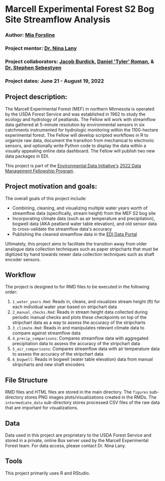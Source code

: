 # Marcell Experimental Forest S2 Bog Site Streamflow Analysis 
### Author: [Mia Forsline](https://miaforsline.github.io/)
### Project mentor: [Dr. Nina Lany](https://www.nrs.fs.fed.us/people/nina.lany)
### Project collaborators: [Jacob Burdick](https://www.nrs.fs.fed.us/people/jburdick), [Daniel 'Tyler' Roman](https://www.fs.usda.gov/research/about/people/danielroman#research-tab), & [Dr. Stephen Sebestyen](https://www.nrs.fs.fed.us/people/ssebestyen)
### Project dates: June 21 - August 19, 2022 

## Project description: 
The Marcell Experimental Forest (MEF) in northern Minnesota is operated by the USDA Forest Service and was established in 1962 to study the ecology and hydrology of peatlands. The Fellow will work with streamflow data gathered at 5-minute resolution by environmental sensors in six catchments instrumented for hydrologic monitoring within the 1100-hectare experimental forest. The Fellow will develop scripted workflows in R to organize raw data, document the transition from mechanical to electronic sensors, and optionally write Python code to display the data within a visually appealing online data dashboard. The Fellow will publish two new data packages in EDI. 

This project is part of the [Environmental Data Initiative's](https://environmentaldatainitiative.org/) [2022 Data Management Fellowship Program](https://environmentaldatainitiative.org/2022-dm-fellowship-program/). 

## Project motivation and goals: 
The overall goals of this project include: 
- Combining, cleaning, and visualizing multiple water years worth of streamflow data (specifically, stream height) from the MEF S2 bog site 
- Incorporating climate data (such as air temperature and precipitation), bogwell data (AKA peatland water table elevation), and old sensor data to cross-validate the streamflow data's accuracy 
- Publishing the cleaned streamflow data in the [EDI Data Portal](https://portal.edirepository.org/nis/home.jsp)

Ultimately, this project aims to facilitate the transition away from older analogue data collection techniques such as paper stripcharts that must be digitized by hand towards newer data collection techniques such as shaft encoder sensors. 

## Workflow 
The project is designed to for RMD files to be executed in the following order:

1. `1_water_years.Rmd`: Reads in, cleans, and visualizes stream height (ft) for each individual water year based on stripchart data
2. `2_manual_checks.Rmd`: Reads in stream height data collected during periodic manual checks and plots these checkpoints on top of the stripchart data as a way to assess the accuracy of the stripcharts 
3. `3_climate.Rmd`: Reads in and manipulates relevant climate data to compare against streamflow data 
4. `4_precip_comparisons`: Compares streamflow data with aggregated precipitation data to assess the accuracy of the stripchart data 
5. `5_air_comparisons`: Compares streamflow data with air temperature data to assess the accuracy of the stripchart data
6. `6_bogwell`: Reads in bogwell (water table elevation) data from manual stripcharts and new shaft encoders 

## File Structure 
RMD files and HTML files are stored in the main directory. The `figures` sub-directory stores PNG images plots/visualizations created in the RMDs. The `intermediate_data` sub-directory stores processed CSV files of the raw data that are important for visualizations. 

## Data
Data used in this project are proprietary to the USDA Forest Service and stored in a private, online Box server used by the Marcell Experimental Forest team. For data access, please contact Dr. Nina Lany. 

## Tools
This project primarily uses R and RStudio. 
